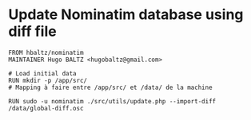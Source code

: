 # Update Nominatim database using diff file

```
FROM hbaltz/nominatim
MAINTAINER Hugo BALTZ <hugobaltz@gmail.com>

# Load initial data
RUN mkdir -p /app/src/
# Mapping à faire entre /app/src/ et /data/ de la machine

RUN sudo -u nominatim ./src/utils/update.php --import-diff /data/global-diff.osc
```